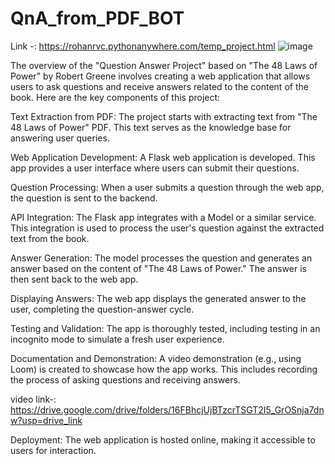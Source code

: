 # QnA_from_PDF_BOT
Link -:  https://rohanrvc.pythonanywhere.com/temp_project.html
![image](https://github.com/RohanRVC/QnA_from_PDF_BOT/assets/80825254/78a14f5d-35a8-43c9-aaf1-064c48b84cb0) 

The overview of the "Question Answer Project" based on "The 48 Laws of Power" by Robert Greene involves creating a web application that allows users to ask questions and receive answers related to the content of the book. Here are the key components of this project:

Text Extraction from PDF: The project starts with extracting text from "The 48 Laws of Power" PDF. This text serves as the knowledge base for answering user queries.

Web Application Development: A Flask web application is developed. This app provides a user interface where users can submit their questions.

Question Processing: When a user submits a question through the web app, the question is sent to the backend.

API Integration: The Flask app integrates with a Model or a similar service. This integration is used to process the user's question against the extracted text from the book.

Answer Generation: The model processes the question and generates an answer based on the content of "The 48 Laws of Power." The answer is then sent back to the web app.

Displaying Answers: The web app displays the generated answer to the user, completing the question-answer cycle.

Testing and Validation: The app is thoroughly tested, including testing in an incognito mode to simulate a fresh user experience.

Documentation and Demonstration: A video demonstration (e.g., using Loom) is created to showcase how the app works. This includes recording the process of asking questions and receiving answers.

video link-: https://drive.google.com/drive/folders/16FBhcjUjBTzcrTSGT2I5_GrOSnja7dnw?usp=drive_link

Deployment: The web application is hosted online, making it accessible to users for interaction.
